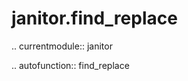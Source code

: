 ﻿janitor.find\_replace
=====================

.. currentmodule:: janitor

.. autofunction:: find_replace
